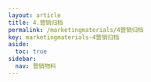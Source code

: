 ```yaml
---
layout: article
title: 4.营销归档
permalink: /marketingmaterials/4营销归档
key: marketingmaterials-4营销归档
aside:
  toc: true
sidebar:
  nav: 营销物料
---
```




<bro/><bro/>